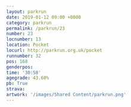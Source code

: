 ```yaml
---
layout: parkrun
date: 2019-01-12 09:00 +0000
category: parkrun
permalink: /parkrun/23
number: 23
locnumber: 13
location: Pocket
locurl: http://parkrun.org.uk/pocket
runnumber: 32
pos: 168
genderpos: 
time: '30:58'
agegrade: 43.60%
pb: True
strava: 
artwork: '/images/Shared Content/parkrun.png'
---
```


